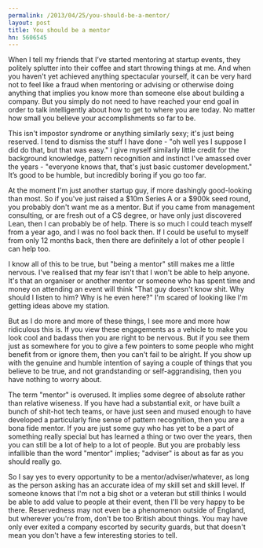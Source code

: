 ```yaml
---
permalink: /2013/04/25/you-should-be-a-mentor/
layout: post
title: You should be a mentor
hn: 5606545
---
```

When I tell my friends that I’ve started mentoring at startup events, they politely splutter into their coffee and start throwing things at me. And when you haven't yet achieved anything spectacular yourself, it can be very hard not to feel like a fraud when mentoring or advising or otherwise doing anything that implies you know more than someone else about building a company. But you simply do not need to have reached your end goal in order to talk intelligently about how to get to where you are today. No matter how small you believe your accomplishments so far to be.

This isn't impostor syndrome or anything similarly sexy; it's just being reserved. I tend to dismiss the stuff I have done - "oh well yes I suppose I did do that, but that was easy." I give myself similarly little credit for the background knowledge, pattern recognition and instinct I've amassed over the years - "everyone knows that, that's just basic customer development." It’s good to be humble, but incredibly boring if you go too far.

At the moment I'm just another startup guy, if more dashingly good-looking than most. So if you've just raised a $10m Series A or a $900k seed round, you probably don't want me as a mentor. But if you came from management consulting, or are fresh out of a CS degree, or have only just discovered Lean, then I can probably be of help. There is so much I could teach myself from a year ago, and I was no fool back then. If I could be useful to myself from only 12 months back, then there are definitely a lot of other people I can help too.

I know all of this to be true, but "being a mentor" still makes me a little nervous. I've realised that my fear isn't that I won't be able to help anyone. It's that an organiser or another mentor or someone who has spent time and money on attending an event will think "That guy doesn't know shit. Why should I listen to him? Why is he even here?" I'm scared of looking like I'm getting ideas above my station.

But as I do more and more of these things, I see more and more how ridiculous this is. If you view these engagements as a vehicle to make you look cool and badass then you are right to be nervous. But if you see them just as somewhere for you to give a few pointers to some people who might benefit from or ignore them, then you can't fail to be alright. If you show up with the genuine and humble intention of saying a couple of things that you believe to be true, and not grandstanding or self-aggrandising, then you have nothing to worry about.

The term "mentor" is overused. It implies some degree of absolute rather than relative wiseness. If you have had a substantial exit, or have built a bunch of shit-hot tech teams, or have just seen and mused enough to have developed a particularly fine sense of pattern recognition, then you are a bona fide mentor. If you are just some guy who has yet to be a part of something really special but has learned a thing or two over the years, then you can still be a lot of help to a lot of people. But you are probably less infallible than the word "mentor" implies; "adviser" is about as far as you should really go.

So I say yes to every opportunity to be a mentor/adviser/whatever, as long as the person asking has an accurate idea of my skill set and skill level. If someone knows that I'm not a big shot or a veteran but still thinks I would be able to add value to people at their event, then I'll be very happy to be there. Reservedness may not even be a phenomenon outside of England, but wherever you're from, don't be too British about things. You may have only ever exited a company escorted by security guards, but that doesn't mean you don't have a few interesting stories to tell.